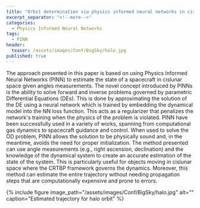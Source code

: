 ```yaml
---
title: "Orbit determination via physics informed neural networks in cislunar environment"
excerpt_separator: "<!--more-->"
categories:
  - Physics Informed Neural Networks
tags:
  - PINN
header:
  teaser: /assets/images/Conf/BigSky/halo.jpg
published: true
---
```


The approach presented in this paper is based on using Physics Informed Neural Networks (PINN) to estimate the state of a spacecraft in cislunar space given angles measurements. The novel concept introduced by PINNs is the ability to solve forward and inverse problems governed by parametric Differential Equations (DEs). This is done by approximating the solution of the DE using a neural network which is trained by embedding the dynamical model into the NN loss function. This acts as a regularizer that penalizes the network's training when the physics of the problem is violated. PINN have been successfully used in a variety of works, spanning from computational gas dynamics to spacecraft guidance and control. When used to solve the OD problem, PINN allows the solution to be physically sound and, in the meantime, avoids the need for proper initialization. The method presented can use angle measurements (e.g., right ascension, declination) and the knowledge of the dynamical system to create an accurate estimation of the state of the system. This is particularly useful for objects moving in cislunar space where the CRTBP framework governs the dynamics. Moreover, this method can estimate the entire trajectory without needing propagation steps that are computationally expensive and prone to errors.


{% include figure image_path="/assets/images/Conf/BigSky/halo.jpg" alt="" caption="Estimated trajectory for halo orbit" %}